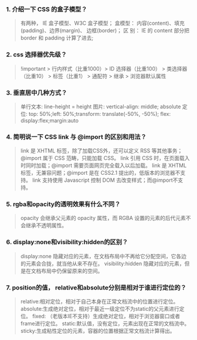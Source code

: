   ### 1. 介绍一下 CSS 的盒子模型？

  > 有两种， IE 盒子模型、W3C 盒子模型；
  > 盒模型： 内容(content)、填充(padding)、边界(margin)、 边框(border)；
  > 区 别： IE 的 content 部分把 border 和 padding 计算了进去;

  ### 2. css 选择器优先级？

  > !important > 行内样式（比重1000）> ID 选择器（比重100） > 类选择器（比重10） > 标签（比重1） > 通配符 > 继承 > 浏览器默认属性

  ### 3. 垂直居中几种方式？

  > 单行文本: line-height = height
  > 图片: vertical-align: middle;
  > absolute 定位: top: 50%;left: 50%;transform: translate(-50%, -50%);
  > flex: display:flex;margin:auto

  ### 4. 简明说一下 CSS link 与 @import 的区别和用法？

  > link 是 XHTML 标签，除了加载CSS外，还可以定义 RSS 等其他事务；@import 属于 CSS 范畴，只能加载 CSS。
  > link 引用 CSS 时，在页面载入时同时加载；@import 需要页面网页完全载入以后加载。
  > link 是 XHTML 标签，无兼容问题；@import 是在 CSS2.1 提出的，低版本的浏览器不支持。
  > link 支持使用 Javascript 控制 DOM 去改变样式；而@import不支持。

  ### 5. rgba和opacity的透明效果有什么不同？

  > opacity 会继承父元素的 opacity 属性，而 RGBA 设置的元素的后代元素不会继承不透明属性。

  ### 6. display:none和visibility:hidden的区别？

  > display:none 隐藏对应的元素，在文档布局中不再给它分配空间，它各边的元素会合拢，就当他从来不存在。
  > visibility:hidden 隐藏对应的元素，但是在文档布局中仍保留原来的空间。

  ### 7. position的值， relative和absolute分别是相对于谁进行定位的？

  > relative:相对定位，相对于自己本身在正常文档流中的位置进行定位。
  > absolute:生成绝对定位，相对于最近一级定位不为static的父元素进行定位。
  > fixed: （老版本IE不支持）生成绝对定位，相对于浏览器窗口或者frame进行定位。
  > static:默认值，没有定位，元素出现在正常的文档流中。
  > sticky:生成粘性定位的元素，容器的位置根据正常文档流计算得出。